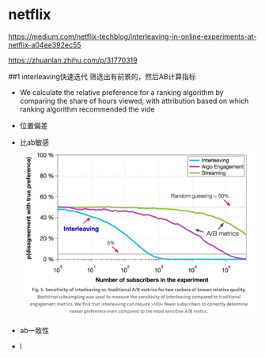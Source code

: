 # netflix


https://medium.com/netflix-techblog/interleaving-in-online-experiments-at-netflix-a04ee392ec55

https://zhuanlan.zhihu.com/p/31770319


##1 interleaving快速迭代
筛选出有前景的，然后AB计算指标

* We calculate the relative preference for a ranking algorithm by comparing the share of hours viewed, with attribution based on which ranking algorithm recommended the vide
* 位置偏差

* 比ab敏感
![](media/15215286098378/15215304045287.jpg)


* ab一致性
*  l




